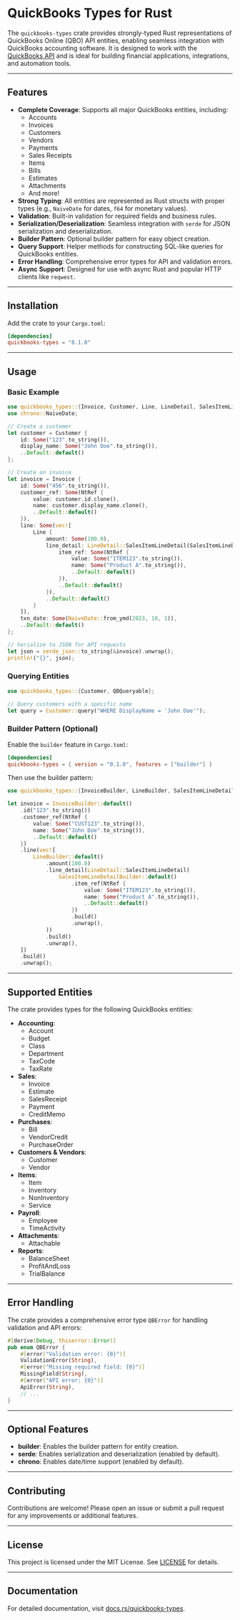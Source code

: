 # QuickBooks Types for Rust

<!-- [![Crates.io](https://img.shields.io/crates/v/quickbooks-types)](https://crates.io/crates/quickbooks-types)
[![Documentation](https://docs.rs/quickbooks-types/badge.svg)](https://docs.rs/quickbooks-types) -->
<!-- [![License](https://img.shields.io/crates/l/quickbooks-types)](LICENSE) -->

The `quickbooks-types` crate provides strongly-typed Rust representations of QuickBooks Online (QBO) API entities, enabling seamless integration with QuickBooks accounting software. It is designed to work with the [QuickBooks API](https://developer.intuit.com/app/developer/qbo/docs/get-started) and is ideal for building financial applications, integrations, and automation tools.

---

## Features

- **Complete Coverage**: Supports all major QuickBooks entities, including:
  - Accounts
  - Invoices
  - Customers
  - Vendors
  - Payments
  - Sales Receipts
  - Items
  - Bills
  - Estimates
  - Attachments
  - And more!
- **Strong Typing**: All entities are represented as Rust structs with proper types (e.g., `NaiveDate` for dates, `f64` for monetary values).
- **Validation**: Built-in validation for required fields and business rules.
- **Serialization/Deserialization**: Seamless integration with `serde` for JSON serialization and deserialization.
- **Builder Pattern**: Optional builder pattern for easy object creation.
- **Query Support**: Helper methods for constructing SQL-like queries for QuickBooks entities.
- **Error Handling**: Comprehensive error types for API and validation errors.
- **Async Support**: Designed for use with async Rust and popular HTTP clients like `reqwest`.

---

## Installation

Add the crate to your `Cargo.toml`:

```toml
[dependencies]
quickbooks-types = "0.1.0"
```

---

## Usage

### Basic Example

```rust
use quickbooks_types::{Invoice, Customer, Line, LineDetail, SalesItemLineDetail, NtRef};
use chrono::NaiveDate;

// Create a customer
let customer = Customer {
    id: Some("123".to_string()),
    display_name: Some("John Doe".to_string()),
    ..Default::default()
};

// Create an invoice
let invoice = Invoice {
    id: Some("456".to_string()),
    customer_ref: Some(NtRef {
        value: customer.id.clone(),
        name: customer.display_name.clone(),
        ..Default::default()
    }),
    line: Some(vec![
        Line {
            amount: Some(100.0),
            line_detail: LineDetail::SalesItemLineDetail(SalesItemLineDetail {
                item_ref: Some(NtRef {
                    value: Some("ITEM123".to_string()),
                    name: Some("Product A".to_string()),
                    ..Default::default()
                }),
                ..Default::default()
            }),
            ..Default::default()
        }
    ]),
    txn_date: Some(NaiveDate::from_ymd(2023, 10, 1)),
    ..Default::default()
};

// Serialize to JSON for API requests
let json = serde_json::to_string(&invoice).unwrap();
println!("{}", json);
```

### Querying Entities

```rust
use quickbooks_types::{Customer, QBQueryable};

// Query customers with a specific name
let query = Customer::query("WHERE DisplayName = 'John Doe'");
```

### Builder Pattern (Optional)

Enable the `builder` feature in `Cargo.toml`:

```toml
[dependencies]
quickbooks-types = { version = "0.1.0", features = ["builder"] }
```

Then use the builder pattern:

```rust
use quickbooks_types::{InvoiceBuilder, LineBuilder, SalesItemLineDetailBuilder};

let invoice = InvoiceBuilder::default()
    .id("123".to_string())
    .customer_ref(NtRef {
        value: Some("CUST123".to_string()),
        name: Some("John Doe".to_string()),
        ..Default::default()
    })
    .line(vec![
        LineBuilder::default()
            .amount(100.0)
            .line_detail(LineDetail::SalesItemLineDetail(
                SalesItemLineDetailBuilder::default()
                    .item_ref(NtRef {
                        value: Some("ITEM123".to_string()),
                        name: Some("Product A".to_string()),
                        ..Default::default()
                    })
                    .build()
                    .unwrap(),
            ))
            .build()
            .unwrap(),
    ])
    .build()
    .unwrap();
```

---

## Supported Entities

The crate provides types for the following QuickBooks entities:

- **Accounting**:
  - Account
  - Budget
  - Class
  - Department
  - TaxCode
  - TaxRate
- **Sales**:
  - Invoice
  - Estimate
  - SalesReceipt
  - Payment
  - CreditMemo
- **Purchases**:
  - Bill
  - VendorCredit
  - PurchaseOrder
- **Customers & Vendors**:
  - Customer
  - Vendor
- **Items**:
  - Item
  - Inventory
  - NonInventory
  - Service
- **Payroll**:
  - Employee
  - TimeActivity
- **Attachments**:
  - Attachable
- **Reports**:
  - BalanceSheet
  - ProfitAndLoss
  - TrialBalance

---

## Error Handling

The crate provides a comprehensive error type `QBError` for handling validation and API errors:

```rust
#[derive(Debug, thiserror::Error)]
pub enum QBError {
    #[error("Validation error: {0}")]
    ValidationError(String),
    #[error("Missing required field: {0}")]
    MissingField(String),
    #[error("API error: {0}")]
    ApiError(String),
    // ...
}
```

---

## Optional Features

- **builder**: Enables the builder pattern for entity creation.
- **serde**: Enables serialization and deserialization (enabled by default).
- **chrono**: Enables date/time support (enabled by default).

---

## Contributing

Contributions are welcome! Please open an issue or submit a pull request for any improvements or additional features.

---

## License

This project is licensed under the MIT License. See [LICENSE](LICENSE) for details.

---

## Documentation

For detailed documentation, visit [docs.rs/quickbooks-types](https://docs.rs/quickbooks-types).
